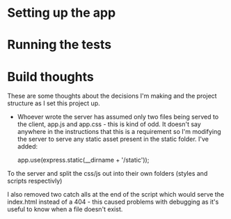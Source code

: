 # Setting up the app

# Running the tests

# Build thoughts

These are some thoughts about the decisions I'm making and the project structure as I set this project up.

* Whoever wrote the server has assumed only two files being served to the client, app.js and app.css - this is kind of odd. It doesn't say anywhere in the instructions that this is a requirement so I'm modifying the server to serve any static asset present in the static folder. I've added:

    app.use(express.static(__dirname + '/static'));

To the server and split the css/js out into their own folders (styles and scripts respectivly)

I also removed two catch alls at the end of the script which would serve the index.html instead of a 404 - this caused problems with debugging as it's useful to know when a file doesn't exist.
